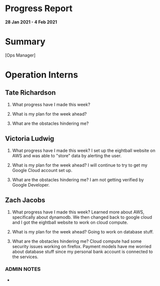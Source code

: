 # Progress Report

**28 Jan 2021 - 4 Feb 2021**

# Summary

[Ops Manager] 

# Operation Interns

## Tate Richardson

1. What progress have I made this week?

    
1. What is my plan for the week ahead?

    

1. What are the obstacles hindering me?

   

## Victoria Ludwig

1. What progress have I made this week?
I set up the eightball website on AWS and was able to "store" data by alerting the user.

1. What is my plan for the week ahead?
I will continue to try to get my Google Cloud account set up.

1. What are the obstacles hindering me?
I am not getting verified by Google Developer.


## Zach Jacobs

1. What progress have I made this week? Learned more about AWS, specifically about dynamodb. 
We then changed back to google cloud and I got the eightball website to work on cloud compute.

1. What is my plan for the week ahead? Going to work on database stuff.

1. What are the obstacles hindering me? Cloud compute had some security issues working on firefox. 
Payment models have me worried about database stuff since my personal bank account is connected
to the services.

### ADMIN NOTES

- 

